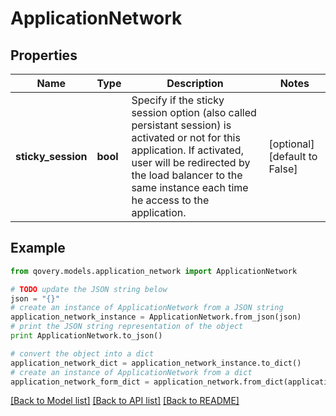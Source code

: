 # ApplicationNetwork


## Properties
Name | Type | Description | Notes
------------ | ------------- | ------------- | -------------
**sticky_session** | **bool** | Specify if the sticky session option (also called persistant session) is activated or not for this application. If activated, user will be redirected by the load balancer to the same instance each time he access to the application.   | [optional] [default to False]

## Example

```python
from qovery.models.application_network import ApplicationNetwork

# TODO update the JSON string below
json = "{}"
# create an instance of ApplicationNetwork from a JSON string
application_network_instance = ApplicationNetwork.from_json(json)
# print the JSON string representation of the object
print ApplicationNetwork.to_json()

# convert the object into a dict
application_network_dict = application_network_instance.to_dict()
# create an instance of ApplicationNetwork from a dict
application_network_form_dict = application_network.from_dict(application_network_dict)
```
[[Back to Model list]](../README.md#documentation-for-models) [[Back to API list]](../README.md#documentation-for-api-endpoints) [[Back to README]](../README.md)


